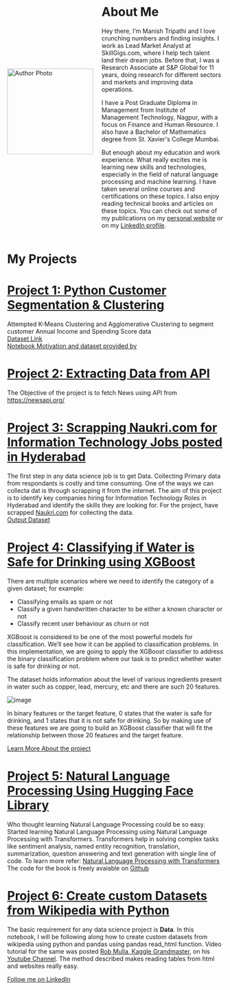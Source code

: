 <div style="display: flex; align-items: center;">
  <img src="[https://drive.google.com/uc?export=view&id=1uP9l6SpgLp2bfPvVjP2A4v_dY85_eCFi](https://drive.google.com/file/d/16BS-4sHAJy5oJip58C4x5cumqOlB2Pzu/view?usp=drive_link)" alt="Author Photo" width="200" style="margin-right: 20px;">
  <div>
  
  # About Me
  
  Hey there, I’m Manish Tripathi and I love crunching numbers and finding insights. I work as Lead Market Analyst at SkillGigs.com, where I help tech talent land their dream jobs. Before that, I was a Research Associate at S&P Global for 11 years, doing research for different sectors and markets and improving data operations.
  
  I have a Post Graduate Diploma in Management from Institute of Management Technology, Nagpur, with a focus on Finance and Human Resource. I also have a Bachelor of Mathematics degree from St. Xavier's College Mumbai.
  
  But enough about my education and work experience. What really excites me is learning new skills and technologies, especially in the field of natural language processing and machine learning. I have taken several online courses and certifications on these topics. I also enjoy reading technical books and articles on these topics. You can check out some of my publications on my [personal website](https://manish-tripathi.github.io/Projects/) or on my [LinkedIn profile](https://www.linkedin.com/in/maneeshtripathi/).
  
  </div>
</div>

# My Projects

# [Project 1: Python Customer Segmentation & Clustering](https://nbviewer.org/github/manish-tripathi/Projects/blob/main/Python%20Customer%20Segmentation%20%26%20Clustering.ipynb)
Attempted K-Means Clustering and Agglomerative Clustering to segment customer Annual Income and Spending Score data\
[Dataset Link](https://raw.githubusercontent.com/Gaelim/Mall-Customer-Segmentation/main/Mall_Customers.csv)\
[Notebook Motivation and dataset provided by](https://www.youtube.com/watch?v=iwUli5gIcU0)


# [Project 2: Extracting Data from API](https://nbviewer.org/github/manish-tripathi/Projects/blob/main/NewsApi_Manish_Tripathi.ipynb)
The Objective of the project is to fetch News using API from https://newsapi.org/

# [Project 3: Scrapping Naukri.com for Information Technology Jobs posted in Hyderabad](https://nbviewer.org/github/manish-tripathi/Projects/blob/main/Naukri_Webscrapper.ipynb)
The first step in any data science job is to get Data. Collecting Primary data from respondants is costly and time consuming. One of the ways we can collecta dat is through scrapping it from the internet. The aim of this project is to identify key companies hiring for Information Technology Roles in Hyderabad and identify the skills they are looking for. For the project, have scrapped [Naukri.com](https://www.naukri.com/information-technology-jobs-in-hyderabad-secunderabad) for collecting the data.\
[Output Dataset](https://github.com/manish-tripathi/Projects/blob/main/Hyderabad_Information_Technology_Jobs.csv)

# [Project 4: Classifying if Water is Safe for Drinking using XGBoost](https://nbviewer.org/github/manish-tripathi/Projects/blob/main/classifying-unbalanced-dataset-using-xgboost.ipynb)
There are multiple scenarios where we need to identify the category of a given dataset; for example:

* Classifying emails as spam or not
* Classify a given handwritten character to be either a known character or not
* Classify recent user behaviour as churn or not

XGBoost is considered to be one of the most powerful models for classification. We’ll see how it can be applied to classification problems. In this implementation, we are going to apply the XGBoost classifier to address the binary classification problem where our task is to predict whether water is safe for drinking or not.

The dataset holds information about the level of various ingredients present in water such as copper, lead, mercury, etc and there are such 20 features.

![image](https://user-images.githubusercontent.com/8171780/163837783-7049b2e4-0152-4708-8e68-8558f20372cd.png)

In binary features or the target feature, 0 states that the water is safe for drinking, and 1 states that it is not safe for drinking. So by making use of these features we are going to build an XGBoost classifier that will fit the relationship between those 20 features and the target feature.

[Learn More About the project](https://machinehack.com/bootcamp/bootcampcourse/623c3b39473fe2338d71edad)


# [Project 5: Natural Language Processing Using Hugging Face Library](https://nbviewer.org/github/manish-tripathi/Projects/blob/main/nlp-using-hugging-face-library.ipynb)

Who thought learning Natural Language Processing could be so easy.
Started learning Natural Language Processing using Natural Language Processing with Transformers.
Transformers help in solving complex tasks like sentiment analysis, named entity recognition, translation, summarization, question answering and text generation with single line of code.
To learn more refer: [Natural Language Processing with Transformers](https://www.amazon.in/Natural-Language-Processing-Transformers-Applications/dp/9355421877/ref=asc_df_9355421877/?tag=googleshopdes-21&linkCode=df0&hvadid=586323570422&hvpos=&hvnetw=g&hvrand=7312920761120531252&hvpone=&hvptwo=&hvqmt=&hvdev=c&hvdvcmdl=&hvlocint=&hvlocphy=1007819&hvtargid=pla-1637749518926&psc=1)
The code for the book is freely avaiable on [Github](https://github.com/nlp-with-transformers/notebooks)


# [Project 6: Create custom Datasets from Wikipedia with Python](https://nbviewer.org/github/manish-tripathi/Projects/blob/main/create-custom-datasets-from-wikipedia-with-python.ipynb)
The basic requirement for any data science project is **Data**. In this notebook, I will be following along how to create custom datasets from wikipedia using python and pandas using pandas read_html function. Video tutorial for the same was posted [Rob Mulla, Kaggle Grandmaster](https://www.kaggle.com/robikscube), on his [Youtube Channel](https://youtu.be/KokJHxiE14s). The method described makes reading tables from html and websites really easy.

[Follow me on LinkedIn](https://www.linkedin.com/mynetwork/discovery-see-all/?usecase=PEOPLE_FOLLOWS&followMember=maneeshtripathi)
